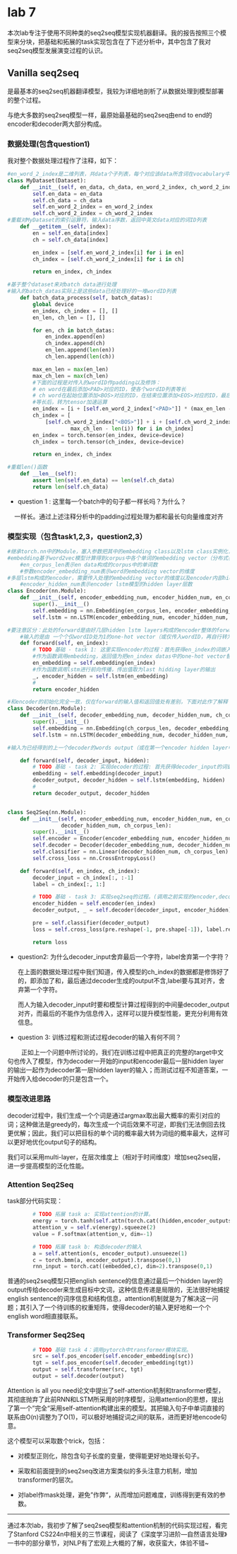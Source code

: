 # lab 7

本次lab专注于使用不同种类的seq2seq模型实现机器翻译。我的报告按照三个模型来分块，把基础和拓展的task实现包含在了下述分析中，其中包含了我对seq2seq模型发展演变过程的认识。

## Vanilla seq2seq

是最基本的seq2seq机器翻译模型，我较为详细地剖析了从数据处理到模型部署的整个过程。

与绝大多数的seq2seq模型一样，最原始最基础的seq2seq由end to end的encoder和decoder两大部分构成。

### 数据处理(包含question1)

我对整个数据处理过程作了注释，如下：

```python
#en_word_2_index是二维列表，共data个子列表，每个对应该data所含词在vocabulary中的index构成的列表（即wordID）
class MyDataset(Dataset):
    def __init__(self, en_data, ch_data, en_word_2_index, ch_word_2_index):
        self.en_data = en_data
        self.ch_data = ch_data
        self.en_word_2_index = en_word_2_index
        self.ch_word_2_index = ch_word_2_index
#重载对MyDataset的索引运算符，输入data序数，返回中英文data对应的词ID列表
    def __getitem__(self, index):
        en = self.en_data[index]
        ch = self.ch_data[index]

        en_index = [self.en_word_2_index[i] for i in en]
        ch_index = [self.ch_word_2_index[i] for i in ch]

        return en_index, ch_index

#基于整个dataset来对batch data进行处理
#输入的batch_datas实际上是这些data已经处理好的一堆wordID列表
    def batch_data_process(self, batch_datas):
        global device
        en_index, ch_index = [], []
        en_len, ch_len = [], []

        for en, ch in batch_datas:
            en_index.append(en)
            ch_index.append(ch)
            en_len.append(len(en))
            ch_len.append(len(ch))

        max_en_len = max(en_len)
        max_ch_len = max(ch_len)
        #下面的过程是对传入的wordID作padding以及修饰：
        # en word在最后添加<PAD>对应的ID，使各个wordID列表等长
        # ch word在起始位置添加<BOS>对应的ID，在结束位置添加<EOS>对应的ID，最后同样padding一下（但每个ch word应该都是一个字构成，好像区别没有en大）
        #等长后，转为tensor加速运算
        en_index = [i + [self.en_word_2_index["<PAD>"]] * (max_en_len - len(i)) for i in en_index]
        ch_index = [
            [self.ch_word_2_index["<BOS>"]] + i + [self.ch_word_2_index["<EOS>"]] + [self.ch_word_2_index["<PAD>"]] * (
                    max_ch_len - len(i)) for i in ch_index]
        en_index = torch.tensor(en_index, device=device)
        ch_index = torch.tensor(ch_index, device=device)

        return en_index, ch_index

#重载len()函数
    def __len__(self):
        assert len(self.en_data) == len(self.ch_data)
        return len(self.ch_data)
```

- question 1 : 这里每一个batch中的句子都一样长吗？为什么？

    一样长。通过上述注释分析中的padding过程处理为都和最长句向量维度对齐

### 模型实现（包含task1,2,3，question2,3）

```python
#继承torch.nn中的Module，塞入参数把其中的embedding class以及lstm class实例化，
#embedding基于word2vec模型计算得到corpus中各个单词的embedding vector（分布式表示）
    #en_corpus_len表示en data构成的corpus中的单词数
    #参数encoder_embedding_num表示word的embedding vector的维度
#多层lstm构成的encoder，需要传入处理的embedding vector的维度以及encoder内部hidden layer层数
    #encoder_hidden_num表示encoder lstm模型的hidden layer层数
class Encoder(nn.Module):
    def __init__(self, encoder_embedding_num, encoder_hidden_num, en_corpus_len):
        super().__init__()
        self.embedding = nn.Embedding(en_corpus_len, encoder_embedding_num)
        self.lstm = nn.LSTM(encoder_embedding_num, encoder_hidden_num, batch_first=True)

#要注意区分：此处的forward是由好几层hidden lstm layers构成的encoder整体的forward，其输出为最后一层hidden layer的输出
    #输入的是由 一个个仅wordID处为1的one-hot vector（或仅传入wordID，再自行转为one-hot vector）组成的列表 构成的datas tensor
    def forward(self, en_index):
        # TODO 基础 - task 1: 这里实现encoder的过程：首先获得en_index的词嵌入表示，然后使用lstm模型获得最终输出。
        #作为函数调用embedding，返回值为把en_index datas中的one-hot vector替换为计算得到的所需维度的embedding vector构成的二维tensor
        en_embedding = self.embedding(en_index)
        #作为函数调用lstm进行前向传播，传出值取为last hidding layer的输出
        _, encoder_hidden = self.lstm(en_embedding)
        #
        return encoder_hidden

#和encoder的初始化完全一致，仅在forward的输入值和返回值处有差别，下面对此作了解释
class Decoder(nn.Module):
    def __init__(self, decoder_embedding_num, decoder_hidden_num, ch_corpus_len):
        super().__init__()
        self.embedding = nn.Embedding(ch_corpus_len, decoder_embedding_num)
        self.lstm = nn.LSTM(decoder_embedding_num, decoder_hidden_num, batch_first=True)

#输入为已经得到的上一个decoder的words output（或在第一个encoder hidden layer中人为的words input）和上一个decoder输出的hidden；输出与之对应

    def forward(self, decoder_input, hidden):
        # TODO 基础 - task 2: 实现decoder的过程: 首先获得decoder_input的词嵌入表示，然后使用lstm模型获得最终输出。
        embedding = self.embedding(decoder_input)
        decoder_output, decoder_hidden = self.lstm(embedding, hidden)
        # 
        return decoder_output, decoder_hidden


class Seq2Seq(nn.Module):
    def __init__(self, encoder_embedding_num, encoder_hidden_num, en_corpus_len, decoder_embedding_num,
                 decoder_hidden_num, ch_corpus_len):
        super().__init__()
        self.encoder = Encoder(encoder_embedding_num, encoder_hidden_num, en_corpus_len)
        self.decoder = Decoder(decoder_embedding_num, decoder_hidden_num, ch_corpus_len)
        self.classifier = nn.Linear(decoder_hidden_num, ch_corpus_len)
        self.cross_loss = nn.CrossEntropyLoss()

    def forward(self, en_index, ch_index):
        decoder_input = ch_index[:, :-1]
        label = ch_index[:, 1:]

        # TODO 基础 - task 3: 实现seq2seq的过程。(调用之前实现的encoder,decoder)
        encoder_hidden = self.encoder(en_index)
        decoder_output, _ = self.decoder(decoder_input, encoder_hidden) 

        pre = self.classifier(decoder_output)
        loss = self.cross_loss(pre.reshape(-1, pre.shape[-1]), label.reshape(-1))

        return loss
```

- question2: 为什么decoder_input舍弃最后一个字符，label舍弃第一个字符？
  
  在上面的数据处理过程中我们知道，传入模型的ch_index的数据都是修饰好了的，即添加了<BOS>和<EOS>，最后通过decoder生成的output不含<BOS>,label要与其对齐，舍弃第一个字符。
  
  而人为输入decoder_input时要和模型计算过程得到的中间量decoder_output对齐，而最后的<E0S>不能作为信息传入，这样可以提升模型性能，更充分利用有效信息。

- question 3: 训练过程和测试过程decoder的输入有何不同？

        正如上一个问题中所讨论的，我们在训练过程中把真正的完整的target中文句也传入了模型，作为decoder一开始的input和encoder最后一层hidden layer的输出一起作为decoder第一层hidden layer的输入；而测试过程不知道答案，一开始传入给decoder的只是包含一个<BOS>。

### 模型改进思路

decoder过程中，我们生成一个个词是通过argmax取出最大概率的索引对应的词；这种做法是greedy的，每次生成一个词后效果不可逆，即我们无法倒回去找更优解；因此，我们可以把目标的单个词的概率最大转为词组的概率最大，这样可以更好地优化output句子的结构。

我们可以采用multi-layer，在层次维度上（相对于时间维度）增加seq2seq层，进一步提高模型的泛化性能。

### Attention Seq2Seq

task部分代码实现：

```python
        # TODO 拓展 task a: 实现attention的计算。
        energy = torch.tanh(self.attn(torch.cat((hidden,encoder_outputs), dim=2)))
        attention_v = self.v(energy).squeeze(2)
        value = F.softmax(attention_v, dim=-1)
```

```python
        # TODO 拓展 task b: 构造decoder的输入
        a = self.attention(s, encoder_output).unsueeze(1)
        c = torch.bmm(a, encoder_output).transpose(0,1)
        rnn_input = torch.cat((embedded,c), dim=2).transpose(0,1)
```

普通的seq2seq模型只把english sentence的信息通过最后一个hidden layer的output传给decoder来生成目标中文词，这种信息传递是局限的，无法很好地捕捉english sentence的词序信息和结构信息，attention机制就是为了解决这一问题；其引入了一个待训练的权重矩阵，使得decoder的输入更好地和一个个english word相直接联系。

### Transformer Seq2Seq

```python
        # TODO 基础 task 4：调用pytorch中transformer模块实现。
        src = self.pos_encoder(self.encoder_embedding(src))
        tgt = self.pos_encoder(self.decoder_embedding(tgt))
        output = self.transformer(src, tgt)
        output = self.decoder(output)
```

Attention is all you need论文中提出了self-attention机制和transformer模型，其彻底抛弃了此前RNN和LSTM所采用的时序模型，沿用attention的思想，提出了第一个”完全“采用self-attention构建出来的模型。其把输入句子中单词直接的联系由O(n)调整为了O(1)，可以极好地捕捉词之间的联系，进而更好地encode句意。

这个模型可以采取数个trick，包括：

- 对模型正则化，除包含句子长度的变量，使得能更好地处理长句子。

- 采取和前面提到的seq2seq改进方案类似的多头注意力机制，增加transformer的层次。

- 对label作mask处理，避免”作弊“，从而增加问题难度，训练得到更有效的参数。

----

通过本次lab，我初步了解了seq2seq模型和attention机制的代码实现过程，看完了Stanford CS224n中相关的三节课程，阅读了《深度学习进阶—自然语言处理》一书中的部分章节，对NLP有了宏观上大概的了解，收获蛮大，体验不错~


